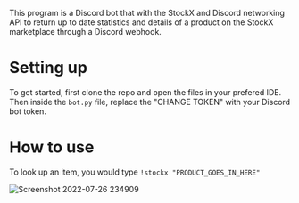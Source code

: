 This program is a Discord bot that with the StockX and Discord networking API to return up to date statistics and details of a product on the StockX marketplace through a Discord webhook.

# Setting up
To get started, first clone the repo and open the files in your prefered IDE. Then inside the ``bot.py`` file, replace the "CHANGE TOKEN" with your Discord bot token.

# How to use
To look up an item, you would type ``!stockx "PRODUCT_GOES_IN_HERE"``


![Screenshot 2022-07-26 234909](https://user-images.githubusercontent.com/43973602/181163852-a07b52d0-53c2-4582-b26f-bf30ee7977ab.png)
